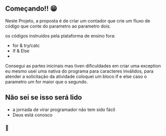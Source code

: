 ## Começando!! 😁

Neste Projeto, a proposta  é de criar um contador que crie um fluxo de código que conte do parametro ao parametro dois.


os códigos instruídos pela plataforma de ensino fora:
- for & try/catc
- If & Else
-
Consegui as partes inicinais mas tiven dificuldades em criar uma exception eu mesmo
usei uma nativa do programa para caracteres inválidos, para atender a solicitação da atividade
coloquei um bloco if e else caso o parametro um for maior que o segundo.


## Não sei se isso será lido

- a jornada de virar programador não tem sido fácil
- Deus está conosco


### 📃

